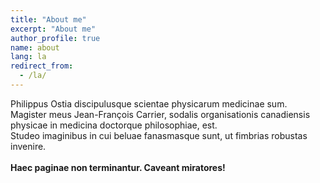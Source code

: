 ```yaml
---
title: "About me"
excerpt: "About me"
author_profile: true
name: about
lang: la
redirect_from:
  - /la/
---
```

Philippus Ostia discipulusque scientae physicarum medicinae sum. Magister meus Jean-François Carrier, sodalis organisationis canadiensis physicae in medicina doctorque philosophiae, est. <br>
Studeo imaginibus in cui beluae fanasmasque sunt, ut fimbrias robustas invenire.
<br><br>
<b>Haec paginae non terminantur. Caveant miratores!</b>